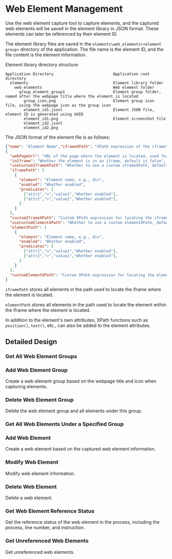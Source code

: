 # Web Element Management

Use the web element capture tool to capture elements, and the captured web elements will be saved in the element library in JSON format. These elements can later be referenced by their element ID.

The element library files are saved in the `elements\web_elements\<element group>` directory of the application. The file name is the element ID, and the file content is the element information.

Element library directory structure:

```text
Application Directory                          Application root directory
  elements                                     Element library folder
    web_elements                               Web element folder
      group_element_group1                     Element group folder, named after the webpage title where the element is located
        group_icon.png                         Element group icon file, using the webpage icon as the group icon
        element_id1.jsonl                      Element JSON file, element ID is generated using UUID
        element_id1.png                        Element screenshot file
        element_id2.jsonl
        element_id2.png
```

The JSON format of the element file is as follows:
```json lines
{"name": "Element Name","iframeXPath": "XPath expression of the iframe","elementXPath": "XPath expression of the element","createdAt": "Creation time","updatedAt": "Modification time"}
{
  "webPageUrl": "URL of the page where the element is located, used for re-capturing the element",
  "inIframe": "Whether the element is in an iframe, default is false",
  "useCustomIframeXPath": "Whether to use a custom iframeXPath, default is false",
  "iframePath": [
    {
      "element": "Element name, e.g., div",
      "enabled": "Whether enabled",
      "predicates": [
        ["attr1","=","value1","Whether enabled"],
        ["attr2",">","value1","Whether enabled"],
      ]
    }
  ],
  "customIframeXPath": "Custom XPath expression for locating the iframe where the element is located",
  "useCustomElementXPath": "Whether to use a custom elementXPath, default is false",
  "elementPath": [
    {
      "element": "Element name, e.g., div",
      "enabled": "Whether enabled",
      "predicates": [
        ["attr1","=","value1","Whether enabled"],
        ["attr2",">","value1","Whether enabled"],
      ]
    }
  ],
  "customElementXPath": "Custom XPath expression for locating the element"
}
```
`iframePath` stores all elements in the path used to locate the iframe where the element is located.

`elementPath` stores all elements in the path used to locate the element within the iframe where the element is located.

In addition to the element's own attributes, XPath functions such as `position()`, `text()`, etc., can also be added to the element attributes.

## Detailed Design

### Get All Web Element Groups

### Add Web Element Group

Create a web element group based on the webpage title and icon when capturing elements.

### Delete Web Element Group

Delete the web element group and all elements under this group.

### Get All Web Elements Under a Specified Group

### Add Web Element

Create a web element based on the captured web element information.

### Modify Web Element

Modify web element information.

### Delete Web Element

Delete a web element.

### Get Web Element Reference Status

Get the reference status of the web element in the process, including the process, line number, and instruction.

### Get Unreferenced Web Elements

Get unreferenced web elements.